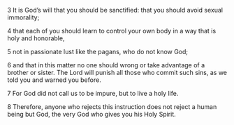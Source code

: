 3 It is God’s will that you should be sanctified: that you should avoid sexual immorality; 

4 that each of you should learn to control your own body in a way that is holy and honorable, 

5 not in passionate lust like the pagans, who do not know God; 

6 and that in this matter no one should wrong or take advantage of a brother or sister. The Lord will punish all those who commit such sins, as we told you and warned you before. 

7 For God did not call us to be impure, but to live a holy life. 

8 Therefore, anyone who rejects this instruction does not reject a human being but God, the very God who gives you his Holy Spirit.